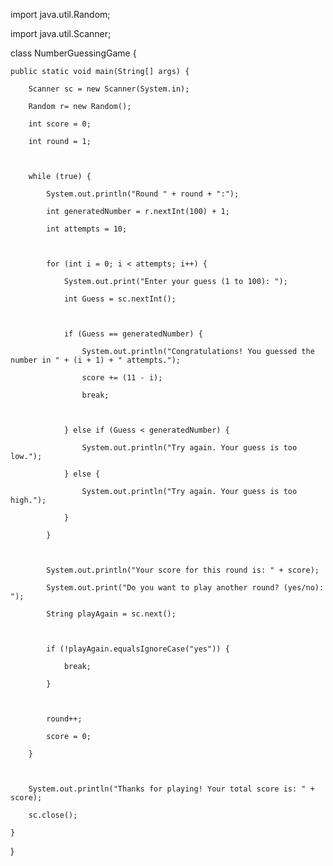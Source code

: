 import java.util.Random;

import java.util.Scanner;



class NumberGuessingGame {

    public static void main(String[] args) {

        Scanner sc = new Scanner(System.in);

        Random r= new Random();

        int score = 0;

        int round = 1;



        while (true) {

            System.out.println("Round " + round + ":");

            int generatedNumber = r.nextInt(100) + 1;

            int attempts = 10;



            for (int i = 0; i < attempts; i++) {

                System.out.print("Enter your guess (1 to 100): ");

                int Guess = sc.nextInt();



                if (Guess == generatedNumber) {

                    System.out.println("Congratulations! You guessed the number in " + (i + 1) + " attempts.");

                    score += (11 - i);

                    break;



                } else if (Guess < generatedNumber) {

                    System.out.println("Try again. Your guess is too low.");

                } else {

                    System.out.println("Try again. Your guess is too high.");

                }

            }



            System.out.println("Your score for this round is: " + score);

            System.out.print("Do you want to play another round? (yes/no): ");

            String playAgain = sc.next();



            if (!playAgain.equalsIgnoreCase("yes")) {

                break;

            }



            round++;

            score = 0;

        }



        System.out.println("Thanks for playing! Your total score is: " + score);

        sc.close();

    }

}
